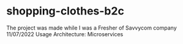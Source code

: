# shopping-clothes-b2c
The project was made while I was a Fresher of Savvycom company 11/07/2022
Usage Architecture: Microservices
